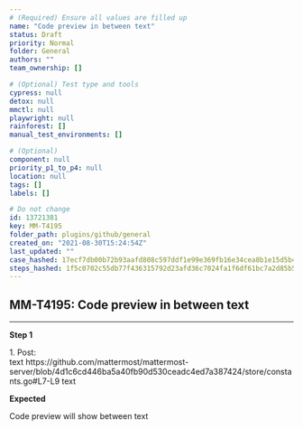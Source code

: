 ```yaml
---
# (Required) Ensure all values are filled up
name: "Code preview in between text"
status: Draft
priority: Normal
folder: General
authors: ""
team_ownership: []

# (Optional) Test type and tools
cypress: null
detox: null
mmctl: null
playwright: null
rainforest: []
manual_test_environments: []

# (Optional)
component: null
priority_p1_to_p4: null
location: null
tags: []
labels: []

# Do not change
id: 13721381
key: MM-T4195
folder_path: plugins/github/general
created_on: "2021-08-30T15:24:54Z"
last_updated: ""
case_hashed: 17ecf7db00b72b93aafd808c597ddf1e99e369fb16e34cea8b1e15d5b43d8d50c23a65e046cb6a1cfce90e52e92f5ab4
steps_hashed: 1f5c0702c55db77f436315792d23afd36c7024fa1f6df61bc7a2d85b5a4a8ffb628605ecde1b3513d870062f21a3de1c
---
```


## MM-T4195: Code preview in between text

---

**Step 1**

1\. Post:\
text https\://github.com/mattermost/mattermost-server/blob/4d1c6cd446ba5a40fb90d530ceadc4ed7a387424/store/constants.go#L7-L9 text

**Expected**

Code preview will show between text
